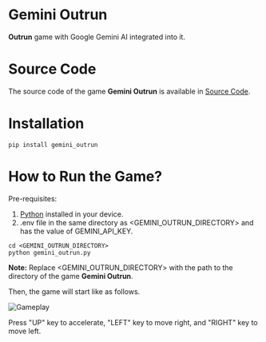 # Gemini Outrun

**Outrun** game with Google Gemini AI integrated into it.

# Source Code

The source code of the game **Gemini Outrun** is available in [Source Code](https://github.com/SoftwareApkDev/gemini_outrun/blob/master/gemini_outrun/gemini_outrun.py).

# Installation

```
pip install gemini_outrun
```

# How to Run the Game?

Pre-requisites:

1. [Python](https://www.python.org/downloads/) installed in your device.
2. .env file in the same directory as <GEMINI_OUTRUN_DIRECTORY> and has the value of GEMINI_API_KEY.

```
cd <GEMINI_OUTRUN_DIRECTORY>
python gemini_outrun.py
```

**Note:** Replace <GEMINI_OUTRUN_DIRECTORY> with the path to the directory of the game **Gemini Outrun**.

Then, the game will start like as follows.

![Gameplay](images/Gameplay.png)

Press "UP" key to accelerate, "LEFT" key to move right, and "RIGHT" key to move left.
